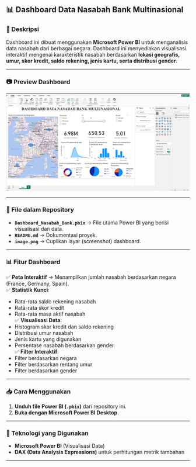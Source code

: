 
## **📊 Dashboard Data Nasabah Bank Multinasional**  

### **📌 Deskripsi**  
Dashboard ini dibuat menggunakan **Microsoft Power BI** untuk menganalisis data nasabah dari berbagai negara. Dashboard ini menyediakan visualisasi interaktif mengenai karakteristik nasabah berdasarkan **lokasi geografis, umur, skor kredit, saldo rekening, jenis kartu, serta distribusi gender**.  

---

### **📷 Preview Dashboard**  
![Dashboard Preview](image.png)  

---

### **📂 File dalam Repository**  
- **`Dashboard_Nasabah_Bank.pbix`** → File utama Power BI yang berisi visualisasi dan data.  
- **`README.md`** → Dokumentasi proyek.  
- **`image.png`** → Cuplikan layar (screenshot) dashboard.  

---

### **📊 Fitur Dashboard**  
✅ **Peta Interaktif** → Menampilkan jumlah nasabah berdasarkan negara (France, Germany, Spain).  
✅ **Statistik Kunci**:  
   - Rata-rata saldo rekening nasabah  
   - Rata-rata skor kredit  
   - Rata-rata masa aktif nasabah  
✅ **Visualisasi Data**:  
   - Histogram skor kredit dan saldo rekening  
   - Distribusi umur nasabah  
   - Jenis kartu yang digunakan  
   - Persentase nasabah berdasarkan gender  
✅ **Filter Interaktif**:  
   - Filter berdasarkan negara  
   - Filter berdasarkan rentang umur  
   - Filter berdasarkan gender  

---

### **📥 Cara Menggunakan**  
1. **Unduh file Power BI (`.pbix`)** dari repository ini.  
2. **Buka dengan Microsoft Power BI Desktop**.  


---

### **📌 Teknologi yang Digunakan**  
- **Microsoft Power BI** (Visualisasi Data)  
- **DAX (Data Analysis Expressions)** untuk perhitungan metrik tambahan  

---
